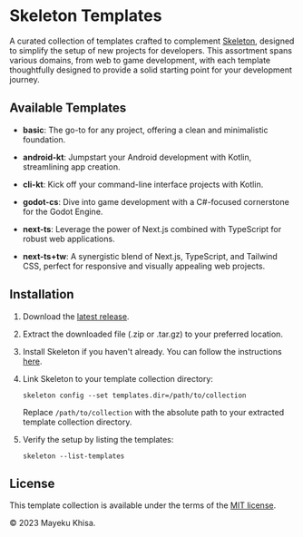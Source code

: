 # Skeleton Templates

A curated collection of templates crafted to complement [Skeleton][1], designed to simplify the setup of new projects for developers. This assortment spans various domains, from web to game development, with each template thoughtfully designed to provide a solid starting point for your development journey.

## Available Templates

-  **basic**: The go-to for any project, offering a clean and minimalistic foundation.

-  **android-kt**: Jumpstart your Android development with Kotlin, streamlining app creation.

-  **cli-kt**: Kick off your command-line interface projects with Kotlin.

-  **godot-cs**: Dive into game development with a C#-focused cornerstone for the Godot Engine.

-  **next-ts**: Leverage the power of Next.js combined with TypeScript for robust web applications.

-  **next-ts+tw**: A synergistic blend of Next.js, TypeScript, and Tailwind CSS, perfect for responsive and visually appealing web projects.

## Installation

1. Download the [latest release][2].

2. Extract the downloaded file (.zip or .tar.gz) to your preferred location.

3. Install Skeleton if you haven't already. You can follow the instructions [here][3].

4. Link Skeleton to your template collection directory:

   ```shell
   skeleton config --set templates.dir=/path/to/collection
   ```

   Replace `/path/to/collection` with the absolute path to your extracted template collection directory.

5. Verify the setup by listing the templates:

   ```shell
   skeleton --list-templates
   ```

## License

This template collection is available under the terms of the [MIT license][4].

&copy; 2023 Mayeku Khisa.

[1]: https://github.com/mayekukhisa/skeleton
[2]: https://github.com/mayekukhisa/skeleton-templates/releases/latest
[3]: https://github.com/mayekukhisa/skeleton#getting-started
[4]: LICENSE
